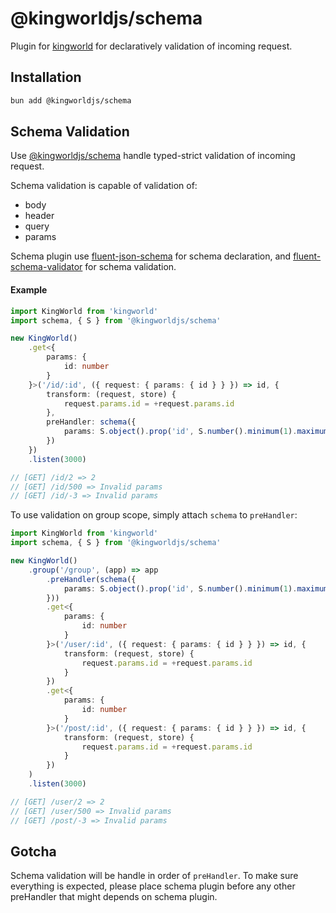 # @kingworldjs/schema
Plugin for [kingworld](https://github.com/saltyaom/kingworld) for declaratively validation of incoming request.

## Installation
```bash
bun add @kingworldjs/schema
```

## Schema Validation
Use [@kingworldjs/schema](https://github.com/saltyaom/kingworld-schema) handle typed-strict validation of incoming request.

Schema validation is capable of validation of:
- body
- header
- query
- params

Schema plugin use [fluent-json-schema](https://github.com/fastify/fluent-json-schema) for schema declaration, and [fluent-schema-validator](https://github.com/saltyaom/fluent-schema-validator) for schema validation.

#### Example
```typescript
import KingWorld from 'kingworld'
import schema, { S } from '@kingworldjs/schema'

new KingWorld()
    .get<{
        params: {
            id: number
        }
    }>('/id/:id', ({ request: { params: { id } } }) => id, {
        transform: (request, store) {
            request.params.id = +request.params.id
        },
        preHandler: schema({
            params: S.object().prop('id', S.number().minimum(1).maximum(100))
        })
    })
    .listen(3000)

// [GET] /id/2 => 2
// [GET] /id/500 => Invalid params
// [GET] /id/-3 => Invalid params
```

To use validation on group scope, simply attach `schema` to `preHandler`:
```typescript
import KingWorld from 'kingworld'
import schema, { S } from '@kingworldjs/schema'

new KingWorld()
    .group('/group', (app) => app
        .preHandler(schema({
            params: S.object().prop('id', S.number().minimum(1).maximum(100))
        }))
        .get<{
            params: {
                id: number
            }
        }>('/user/:id', ({ request: { params: { id } } }) => id, {
            transform: (request, store) {
                request.params.id = +request.params.id
            }
        })
        .get<{
            params: {
                id: number
            }
        }>('/post/:id', ({ request: { params: { id } } }) => id, {
            transform: (request, store) {
                request.params.id = +request.params.id
            }
        })
    )
    .listen(3000)

// [GET] /user/2 => 2
// [GET] /user/500 => Invalid params
// [GET] /post/-3 => Invalid params
```

## Gotcha
Schema validation will be handle in order of `preHandler`.
To make sure everything is expected, please place schema plugin before any other preHandler that might depends on schema plugin.
